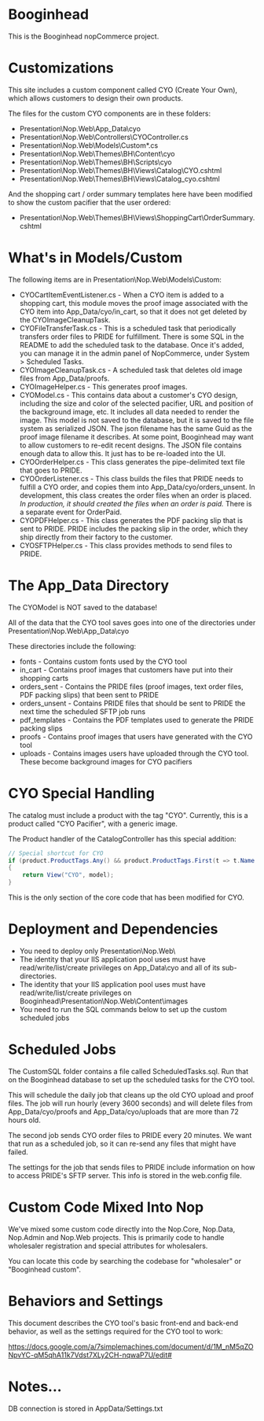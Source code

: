 # Booginhead

This is the Booginhead nopCommerce project.

# Customizations

This site includes a custom component called CYO (Create Your Own), 
which allows customers to design their own products.

The files for the custom CYO components are in these folders:

* Presentation\Nop.Web\App_Data\cyo
* Presentation\Nop.Web\Controllers\CYOController.cs
* Presentation\Nop.Web\Models\Custom\*.cs
* Presentation\Nop.Web\Themes\BH\Content\cyo
* Presentation\Nop.Web\Themes\BH\Scripts\cyo
* Presentation\Nop.Web\Themes\BH\Views\Catalog\CYO.cshtml
* Presentation\Nop.Web\Themes\BH\Views\Catalog\_cyo.cshtml

And the shopping cart / order summary templates here have been modified to show 
the custom pacifier that the user ordered:

* Presentation\Nop.Web\Themes\BH\Views\ShoppingCart\OrderSummary.cshtml

# What's in Models/Custom

The following items are in Presentation\Nop.Web\Models\Custom:

* CYOCartItemEventListener.cs - When a CYO item is added to a shopping cart, this
  module moves the proof image associated with the CYO item into App_Data/cyo/in_cart, 
  so that it does not get deleted by the CYOImageCleanupTask.
* CYOFileTransferTask.cs - This is a scheduled task that periodically transfers
  order files to PRIDE for fulfillment. There is some SQL in the README to add the
  scheduled task to the database. Once it's added, you can manage it in the admin
  panel of NopCommerce, under System > Scheduled Tasks.
* CYOImageCleanupTask.cs - A scheduled task that deletes old image files from 
  App_Data/proofs.
* CYOImageHelper.cs - This generates proof images.
* CYOModel.cs - This contains data about a customer's CYO design, including the size
  and color of the selected pacifier, URL and position of the background image, etc.
  It includes all data needed to render the image. This model is not saved to the 
  database, but it is saved to the file system as serialized JSON. The json filename
  has the same Guid as the proof image filename it describes. At some point, Booginhead
  may want to allow customers to re-edit recent designs. The JSON file contains enough
  data to allow this. It just has to be re-loaded into the UI.
* CYOOrderHelper.cs - This class generates the pipe-delimited text file that goes to
  PRIDE.
* CYOOrderListener.cs - This class builds the files that PRIDE needs to fulfill a CYO
  order, and copies them into App_Data/cyo/orders_unsent. In development, this class
  creates the order files when an order is placed. _In production, it should created
  the files when an order is paid._ There is a separate event for OrderPaid.
* CYOPDFHelper.cs - This class generates the PDF packing slip that is sent to PRIDE.
  PRIDE includes the packing slip in the order, which they ship directly from their
  factory to the customer.
* CYOSFTPHelper.cs - This class provides methods to send files to PRIDE.


# The App_Data Directory

The CYOModel is NOT saved to the database! 

All of the data that the CYO tool saves goes into one of the directories
under Presentation\Nop.Web\App_Data\cyo

These directories include the following:

* fonts - Contains custom fonts used by the CYO tool
* in_cart - Contains proof images that customers have put into their shopping carts
* orders_sent - Contains the PRIDE files (proof images, text order files, PDF packing slips) that been sent to PRIDE
* orders_unsent - Contains PRIDE files that should be sent to PRIDE the next time the scheduled SFTP job runs
* pdf_templates - Contains the PDF templates used to generate the PRIDE packing slips
* proofs - Contains proof images that users have generated with the CYO tool
* uploads - Contains images users have uploaded through the CYO tool. These become background images for CYO pacifiers

# CYO Special Handling

The catalog must include a product with the tag "CYO". Currently, this is a product called
"CYO Pacifier", with a generic image.

The Product handler of the CatalogController has this special addition:

```c#
// Special shortcut for CYO
if (product.ProductTags.Any() && product.ProductTags.First(t => t.Name == "CYO") != null)
{
	return View("CYO", model);
}
```

This is the only section of the core code that has been modified for CYO.

# Deployment and Dependencies

* You need to deploy only Presentation\Nop.Web\
* The identity that your IIS application pool uses must have 
read/write/list/create privileges on App_Data\cyo and all of
its sub-directories.
* The identity that your IIS application pool uses must have 
read/write/list/create privileges on Booginhead\Presentation\Nop.Web\Content\images
* You need to run the SQL commands below to set up the custom scheduled jobs


# Scheduled Jobs

The CustomSQL folder contains a file called ScheduledTasks.sql. Run that on the
Booginhead database to set up the scheduled tasks for the CYO tool.

This will schedule the daily job that cleans up the old CYO upload and proof files. 
The job will run hourly (every 3600 seconds) and will delete files from App_Data/cyo/proofs
and App_Data/cyo/uploads that are more than 72 hours old.

The second job sends CYO order files to PRIDE every 20 minutes. We want that 
run as a scheduled job, so it can re-send any files that might have failed.

The settings for the job that sends files to PRIDE include information on how
to access PRIDE's SFTP server. This info is stored in the web.config file.

# Custom Code Mixed Into Nop

We've mixed some custom code directly into the Nop.Core, Nop.Data, Nop.Admin and
Nop.Web projects. This is primarily code to handle wholesaler registration and
special attributes for wholesalers.

You can locate this code by searching the codebase for "wholesaler" or "Booginhead
custom".

# Behaviors and Settings 

This document describes the CYO tool's basic front-end and back-end behavior, 
as well as the settings required for the CYO tool to work:

https://docs.google.com/a/7simplemachines.com/document/d/1M_nM5qZONpvYC-qM5qhA11k7Vdst7XLy2CH-nqwaP7U/edit#

# Notes...

DB connection is stored in AppData/Settings.txt

